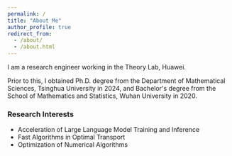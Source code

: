 ```yaml
---
permalink: /
title: "About Me"
author_profile: true
redirect_from: 
  - /about/
  - /about.html
---
```



I am a research engineer working in the Theory Lab, Huawei.

Prior to this, I obtained Ph.D. degree from the Department of Mathematical Sciences, Tsinghua University in 2024, and Bachelor's degree from the School of Mathematics and Statistics, Wuhan University in 2020.

<!-- ### Personal Profile
I am a scholar specializing in [Your Research Field], currently working at [Your Workplace]. My research mainly focuses on [Specific Research Direction], aiming to solve [Related Issues]. -->

### Research Interests
- Acceleration of Large Language Model Training and Inference
- Fast Algorithms in Optimal Transport
- Optimization of Numerical Algorithms

<!-- ### Work Experience
- [Company/Institution 1] - [Position 1] ([Employment Period 1])
- [Company/Institution 2] - [Position 2] ([Employment Period 2]) -->
